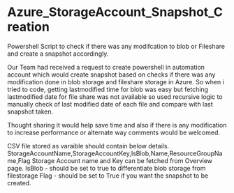 # Azure_StorageAccount_Snapshot_Creation
Powershell Script to check if there was any modifcation to blob or Fileshare and create a snapshot accordingly.


Our Team had received a request to create powershell in automation account which would create snapshot based on checks if there was any modification done in blob storage and fileshare storage in Azure.
So when i tried to code, getting lastmodified time for blob was easy but fetching lastmodified date for file share was not available so used recursive logic to manually check of last modified date of each file and compare with last snapshot taken.

Thought sharing it would help save time and also if there is any modification to increase performance or alternate way comments would be welcomed.

CSV file stored as varaible should contain below details.
StorageAccountName,StorageAccountKey,IsBlob,Name,ResourceGroupName,Flag
Storage Account name and Key can be fetched from Overview page.
IsBlob - should be set to true to differentiate blob storage from filestorage
Flag - should be set to True if you want the snapshot to be created.

